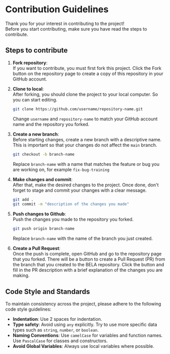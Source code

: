 # Contribution Guidelines
Thank you for your interest in contributing to the project!  
Before you start contributing, make sure you have read the steps to contribute.

## Steps to contribute
1. **Fork repository**:  
    If you want to contribute, you must first fork this project. Click the Fork button on the repository page to create a copy of this repository in your GitHub account.

2. **Clone to local**:  
    After forking, you should clone the project to your local computer. So you can start editing.
    ```bash
    git clone https://github.com/username/repository-name.git
    ```
    Change ``username`` and ``repository-name`` to match your GitHub account name and the repository you forked.

3. **Create a new branch**:  
    Before starting changes, create a new branch with a descriptive name. This is important so that your changes do not affect the ``main`` branch.
    ```bash
    git checkout -b branch-name
    ```
    Replace ``branch-name`` with a name that matches the feature or bug you are working on, for example ``fix-bug-training``

4. **Make changes and commit**:  
    After that, make the desired changes to the project. Once done, don't forget to stage and commit your changes with a clear message.
    ```bash
    git add .
    git commit -m "description of the changes you made"
    ```

5. **Push changes to Github**:  
    Push the changes you made to the repository you forked.
    ```bash
    git push origin branch-name
    ```
    Replace ``branch-name`` with the name of the branch you just created.

6. **Create a Pull Request**:  
    Once the push is complete, open GitHub and go to the repository page that you forked. There will be a button to create a Pull Request (PR) from the branch that you created to the BELA repository. Click the button and fill in the PR description with a brief explanation of the changes you are making.

## Code Style and Standards
To maintain consistency across the project, please adhere to the following code style guidelines:
- **Indentation**: Use 2 spaces for indentation.
- **Type safety**: Avoid using ``any`` explicitly. Try to use more specific data types such as ``string``, ``number``, or ``boolean``.
- **Naming Conventions**: Use ``camelCase`` for variables and function names. Use ``PascalCase`` for classes and constructors.
- **Avoid Global Variables**: Always use local variables where possible.